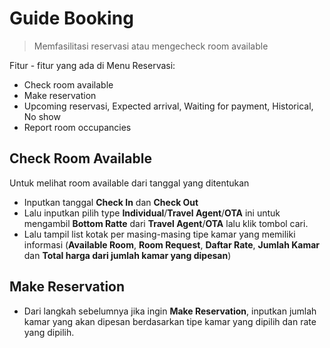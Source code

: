 # Guide Booking

> Memfasilitasi reservasi atau mengecheck room available 

Fitur - fitur yang ada di Menu Reservasi:
- Check room available
- Make reservation
- Upcoming reservasi, Expected arrival, Waiting for payment, Historical, No show
- Report room occupancies


## Check Room Available
Untuk melihat room available dari tanggal yang ditentukan

- Inputkan tanggal **Check In** dan **Check Out**
- Lalu inputkan pilih type **Individual**/**Travel Agent**/**OTA** ini untuk mengambil **Bottom Ratte** dari **Travel Agent**/**OTA** lalu klik tombol cari.
- Lalu tampil list kotak per masing-masing tipe kamar yang memiliki informasi (**Available Room**, **Room Request**, **Daftar Rate**, **Jumlah Kamar** dan **Total harga dari jumlah kamar yang dipesan**)

## Make Reservation
- Dari langkah sebelumnya jika ingin **Make Reservation**, inputkan jumlah kamar yang akan dipesan berdasarkan tipe kamar yang dipilih dan rate yang dipilih.

